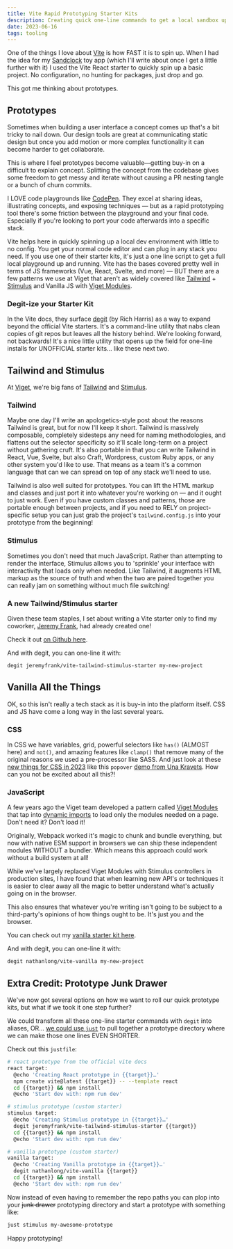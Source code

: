 ```yaml
---
title: Vite Rapid Prototyping Starter Kits
description: Creating quick one-line commands to get a local sandbox up and running.
date: 2023-06-16
tags: tooling
---
```


One of the things I love about [Vite](https://vitejs.dev/) is how FAST it is to spin up. When I had the idea for my  [Sandclock](https://nathan-long.com/sandclock/) toy app (which I'll write about once I get a little further with it) I used the Vite React starter to quickly spin up a basic project. No configuration, no hunting for packages, just drop and go.

This got me thinking about prototypes.

## Prototypes

Sometimes when building a user interface a concept comes up that's a bit tricky to nail down. Our design tools are great at communicating static design but once you add motion or more complex functionality it can become harder to get collaborate.

This is where I feel prototypes become valuable—getting buy-in on a difficult to explain concept. Splitting the concept from the codebase gives some freedom to get messy and iterate without causing a PR nesting tangle or a bunch of churn commits.

I LOVE code playgrounds like [CodePen](https://codepen.io/). They excel at sharing ideas, illustrating concepts, and exposing techniques — but as a rapid prototyping tool there's some friction between the playground and your final code. Especially if you're looking to port your code afterwards into a specific stack.

Vite helps here in quickly spinning up a local dev environment with little to no config. You get your normal code editor and can plug in any stack you need. If you use one of their starter kits, it's just a one line script to get a full local playground up and running. Vite has the bases covered pretty well in terms of JS frameworks (Vue, React, Svelte, and more) — BUT there are a few patterns we use at Viget that aren't as widely covered like [Tailwind](https://tailwindcss.com/) + [Stimulus](https://stimulus.hotwired.dev/) and Vanilla JS with [Viget Modules](https://www.viget.com/articles/how-does-viget-javascript/).

### Degit-ize your Starter Kit

In the Vite docs, they surface [degit](https://github.com/Rich-Harris/degit) (by Rich Harris) as a way to expand beyond the official Vite starters. It's a command-line utility that nabs clean copies of git repos but leaves all the history behind. We're looking forward, not backwards! It's a nice little utility that opens up the field for one-line installs for UNOFFICIAL starter kits... like these next two.

## Tailwind and Stimulus

At [Viget](https://www.viget.com/), we're big fans of [Tailwind](https://tailwindcss.com/) and [Stimulus](https://stimulus.hotwired.dev/).

### Tailwind

Maybe one day I'll write an apologetics-style post about the reasons Tailwind is great, but for now I'll keep it short. Tailwind is massively composable, completely sidesteps any need for naming methodologies, and flattens out the selector specificity so it'll scale long-term on a project without gathering cruft. It's also portable in that you can write Tailwind in React, Vue, Svelte, but also Craft, Wordpress, custom Ruby apps, or any other system you'd like to use. That means as a team it's a common language that can we can spread on top of any stack we'll need to use.

Tailwind is also well suited for prototypes. You can lift the HTML markup and classes and just port it into whatever you're working on — and it ought to just work. Even if you have custom classes and patterns, those are portable enough between projects, and if you need to RELY on project-specific setup you can just grab the project's `tailwind.config.js` into your prototype from the beginning!

### Stimulus

Sometimes you don't need that much JavaScript. Rather than attempting to render the interface, Stimulus allows you to 'sprinkle' your interface with interactivity that loads only when needed. Like Tailwind, it augments HTML markup as the source of truth and when the two are paired together you can really jam on something without much file switching!

### A new Tailwind/Stimulus starter

Given these team staples, I set about writing a Vite starter only to find my coworker, [Jeremy Frank](https://github.com/jeremyfrank), had already created one!

Check it out [on Github here](https://github.com/jeremyfrank/vite-tailwind-stimulus-starter).

And with degit, you can one-line it with:

```sh
degit jeremyfrank/vite-tailwind-stimulus-starter my-new-project
```

## Vanilla All the Things

OK, so this isn't really a tech stack as it is buy-in into the platform itself. CSS and JS have come a long way in the last several years.

### CSS

In CSS we have variables, grid, powerful selectors like `has()` (ALMOST here) and `not()`, and amazing features like `clamp()` that remove many of the original reasons we used a pre-processor like SASS. And just look at these [new things for CSS in 2023](https://developer.chrome.com/blog/whats-new-css-ui-2023/) like this `popover` [demo from Una Kravets](https://developer.chrome.com/blog/introducing-popover-api/). How can you not be excited about all this?!

### JavaScript

A few years ago the Viget team developed a pattern called [Viget Modules](https://www.viget.com/articles/how-does-viget-javascript/) that tap into [dynamic imports](https://developer.mozilla.org/en-US/docs/Web/JavaScript/Reference/Operators/import) to load only the modules needed on a page. Don't need it? Don't load it!

Originally, Webpack worked it's magic to chunk and bundle everything, but now with native ESM support in browsers we can ship these independent modules WITHOUT a bundler. Which means this approach could work without a build system at all!

While we've largely replaced Viget Modules with Stimulus controllers in production sites, I have found that when learning new API's or techniques it is easier to clear away all the magic to better understand what's actually going on in the browser.

This also ensures that whatever you're writing isn't going to be subject to a third-party's opinions of how things ought to be. It's just you and the browser.

You can check out my [vanilla starter kit here](https://github.com/nathanlong/vite-vanilla).

And with degit, you can one-line it with:

```sh
degit nathanlong/vite-vanilla my-new-project
```

## Extra Credit: Prototype Junk Drawer

We've now got several options on how we want to roll our quick prototype kits, but what if we took it one step further?

We could transform all these one-line starter commands with `degit` into aliases, OR... [we could use `just`](https://just.systems/man/en/) to pull together a prototype directory where we can make those one lines EVEN SHORTER.

Check out this `justfile`:

```sh
# react prototype from the official vite docs
react target:
  @echo 'Creating React prototype in {{target}}…'
  npm create vite@latest {{target}} -- --template react
  cd {{target}} && npm install
  @echo 'Start dev with: npm run dev'

# stimulus prototype (custom starter)
stimulus target:
  @echo 'Creating Stimulus prototype in {{target}}…'
  degit jeremyfrank/vite-tailwind-stimulus-starter {{target}}
  cd {{target}} && npm install
  @echo 'Start dev with: npm run dev'

# vanilla prototype (custom starter)
vanilla target:
  @echo 'Creating Vanilla prototype in {{target}}…'
  degit nathanlong/vite-vanilla {{target}}
  cd {{target}} && npm install
  @echo 'Start dev with: npm run dev'
```

Now instead of even having to remember the repo paths you can plop into your ~~junk drawer~~ prototyping directory and start a prototype with something like:

```sh
just stimulus my-awesome-prototype
```

Happy prototyping!
